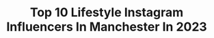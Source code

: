 ---
title: Top 10 Lifestyle Instagram Influencers In Manchester In 2023
description: >-
  Find top lifestyle Instagram influencers in Manchester in 2023. Most popular hashtags: #fashion #ad #summer #manchester.
platform: Instagram
hits: 40
text_top: Discover the top-rated Instagram influencers on inBeat.
text_bottom: inBeat holds 40 Instagram influencers like this in Manchester, United Kingdom for you to contact.
profiles:
  - username: "ghazalbee"
    fullname: >-
      Ghazal | Mama | Modesty
    bio: >-
      Family | Modest style | Lifestyle ✨ 📍Manchester, U.K. For inquires/collabs please DM or email 💌ghazalbee@hotmail.com 🇸🇾🇵🇸
    location: "United Kingdom"
    followers: 11914
    engagement: 744
    commentsToLikes: 0.093286
    id: ck8td1hom1go10j78hkz1ximc
    verified: false
    hashtags: "#manchesterblogger, #manchestermums, #hijabfab, #ukbloggers"
  - username: "kirsty_and_the_girls"
    fullname: >-
      Kirsty
    bio: >-
      ▫️TWIN MUM | P L U S O N E 🤍Lottie ➿Florence ➿Penelope ⚪️#Family | #Lifestyle | #Motherhood 🏳️Manchester | UK
    location: "United Kingdom"
    followers: 17528
    engagement: 393
    commentsToLikes: 0.045186
    id: ck5c95lajatfh0i111kecp2ki
    verified: false
    hashtags: "#albert, #ad, #hialbert, #brbcrying"
  - username: "chelsey.raising.daughters"
    fullname: >-
      Chelsey 🌈
    bio: >-
      Manchester, UK 🐝 Parenting | Lifestyle 👨‍👩‍👧‍👧🏡 Raising Two Princesses 👸👸 DM/email to #collab 📧
    location: "United Kingdom"
    followers: 14200
    engagement: 550
    commentsToLikes: 0.049950
    id: ck0w0nzf9f6880i193m3oo8bq
    verified: false
    hashtags: "#spiritofsummer, #thegrillison, #summeratbeefeater, #ao"
  - username: "monika_d98"
    fullname: >-
      MONIKA | neutral style inspo
    bio: >-
      🇮🇹🇵🇱 in Manchester • Everyday fashion, styling & lifestyle • Depop: monika_d98 📧 : moniketta98@gmail.com
    location: "United Kingdom"
    followers: 5232
    engagement: 920
    commentsToLikes: 0.204874
    id: ck55mwudw500g0i11vdnvq72o
    verified: false
    hashtags: "#rebelgal, #vivichigals, #missguided, #naploungewear"
  - username: "lisamlifestyle"
    fullname: >-
      𝓛𝓲𝓼𝓪
    bio: >-
      📍Manchester 🐝 🇬🇧 🍃Fashion | Lifestyle | Skincare | Beauty 🛍 🏠 🐰 🍃Plant & Cheese addict🪴🧀 🍃Crazy Animal lover 🐶😺😺
    location: "United Kingdom"
    followers: 2092
    engagement: 1380
    commentsToLikes: 0.320961
    id: ck14j32n4idqp0i19kiw1k5jx
    verified: false
    hashtags: "#crueltyfree, #skincare, #beauty, #makeup"
  - username: "nataliakurda"
    fullname: >-
      Natalia
    bio: >-
      fashion, lifestyle, home @misinistores enquiries: nataliakurda@gmail.com manchester 📍 UK shop my feed:
    location: "United Kingdom"
    followers: 230858
    engagement: 251
    commentsToLikes: 0.016047
    id: ck5hdnyqcog5d0i11joymqut4
    verified: false
    hashtags: "#heritagebyts, #re, #superdrystudios, #cultstudios"
  - username: "rs.shalabi"
    fullname: >-
      رورو
    bio: >-
      🇵🇸🇳🇱 be unique🤍 SJ💍, CEO of @bw.sand 📍Manchester
    location: "United Kingdom"
    followers: 37216
    engagement: 717
    commentsToLikes: 0.055115
    id: ck9hcgfhel9mv0j7822dh16mg
    verified: false
    hashtags: "#explorenl, #like, #style, #makeuplife"
  - username: "domain_esdale"
    fullname: >-
      Domain Esdale
    bio: >-
      My fashion and lifestyle archive 👞Founder: mcrfashindustry 🇬🇧 Mgmt: @matchstickgroup Email for all enquiries 📩 hello@matchstickgroup.co
    location: "United Kingdom"
    followers: 23301
    engagement: 471
    commentsToLikes: 0.095557
    id: ck14l8tcgtf110i19jqqz2szw
    verified: false
    hashtags: "#ootd, #mensstyle, #ad, #fashionstyle"
  - username: "traveldiarywithlove"
    fullname: >-
      HANNAH  ☼☽ TRAVEL & LIFESTYLE
    bio: >-
      ☼ travel obsessed ♥ food on my mind 24/7 ➌➏ countries & counting ————————————— ↠ Currently; Manchester 🇬🇧
    location: "United Kingdom"
    followers: 11069
    engagement: 534
    commentsToLikes: 0.374094
    id: ck8t2gieszerh0j78zapl1dyu
    verified: false
    hashtags: "#mytraveldiaries, #wonderful, #discoverunder15k, #beautifuldestinations"
  - username: "lima.kx"
    fullname: >-
      L I M A ♡
    bio: >-
      MCR fashion | beauty | lifestyle contact for promos & collabs
    location: "United Kingdom"
    followers: 34905
    engagement: 584
    commentsToLikes: 0.066168
    id: ck6tijxeo0uvd0j715dmrxkfj
    verified: false
    hashtags: "#blondehair, #makeupinspo, #pakistanifashion, #fashion"
---